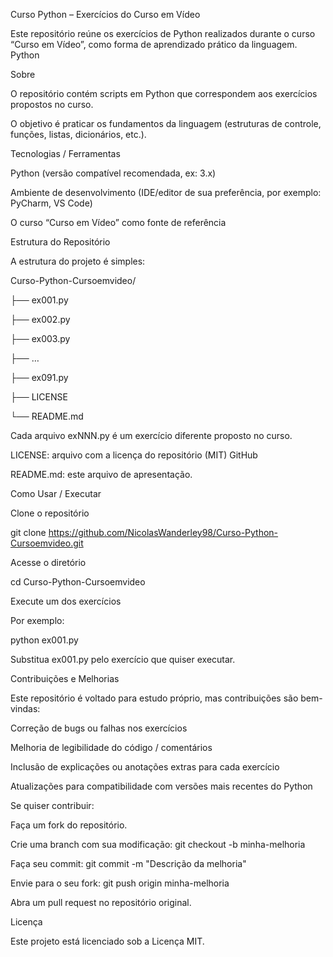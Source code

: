 Curso Python – Exercícios do Curso em Vídeo

Este repositório reúne os exercícios de Python realizados durante o curso “Curso em Vídeo”, como forma de aprendizado prático da linguagem. 
Python

Sobre

O repositório contém scripts em Python que correspondem aos exercícios propostos no curso. 

O objetivo é praticar os fundamentos da linguagem (estruturas de controle, funções, listas, dicionários, etc.).

Tecnologias / Ferramentas

Python (versão compatível recomendada, ex: 3.x)

Ambiente de desenvolvimento (IDE/editor de sua preferência, por exemplo: PyCharm, VS Code)

O curso “Curso em Vídeo” como fonte de referência

Estrutura do Repositório

A estrutura do projeto é simples:

Curso-Python-Cursoemvideo/

├── ex001.py

├── ex002.py

├── ex003.py

├── …

├── ex091.py

├── LICENSE

└── README.md


Cada arquivo exNNN.py é um exercício diferente proposto no curso.

LICENSE: arquivo com a licença do repositório (MIT) 
GitHub

README.md: este arquivo de apresentação.

Como Usar / Executar

Clone o repositório

git clone https://github.com/NicolasWanderley98/Curso-Python-Cursoemvideo.git


Acesse o diretório

cd Curso-Python-Cursoemvideo


Execute um dos exercícios

Por exemplo:

python ex001.py


Substitua ex001.py pelo exercício que quiser executar.

Contribuições e Melhorias

Este repositório é voltado para estudo próprio, mas contribuições são bem-vindas:

Correção de bugs ou falhas nos exercícios

Melhoria de legibilidade do código / comentários

Inclusão de explicações ou anotações extras para cada exercício

Atualizações para compatibilidade com versões mais recentes do Python

Se quiser contribuir:

Faça um fork do repositório.

Crie uma branch com sua modificação: git checkout -b minha-melhoria

Faça seu commit: git commit -m "Descrição da melhoria"

Envie para o seu fork: git push origin minha-melhoria

Abra um pull request no repositório original.

Licença

Este projeto está licenciado sob a Licença MIT.
